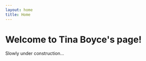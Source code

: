 ```yaml
---
layout: home
title: Home
---
```

<h1>Welcome to Tina Boyce's page!</h1>
Slowly under construction...
